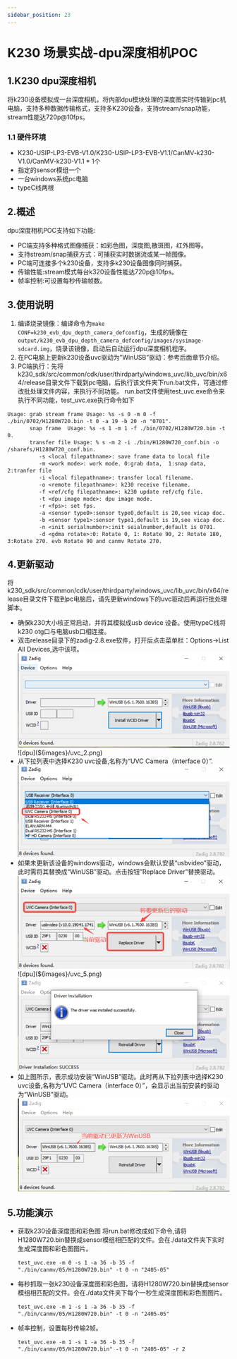```yaml
---
sidebar_position: 23
---
```


# K230 场景实战-dpu深度相机POC

## 1.K230 dpu深度相机

将k230设备模拟成一台深度相机，将内部dpu模块处理的深度图实时传输到pc机电脑，支持多种数据传输格式，支持多K230设备，支持stream/snap功能，stream性能达720p@10fps。

### 1.1 硬件环境

- K230-USIP-LP3-EVB-V1.0/K230-USIP-LP3-EVB-V1.1/CanMV-k230-V1.0/CanMV-k230-V1.1 * 1个
- 指定的sensor模组一个
- 一台windows系统pc电脑
- typeC线两根

## 2.概述

dpu深度相机POC支持如下功能:

- PC端支持多种格式图像捕获：如彩色图，深度图,散斑图，红外图等。
- 支持stream/snap捕获方式：可捕获实时数据流或某一帧图像。
- PC端可连接多个k230设备，支持多k230设备图像同时捕获。
- 传输性能:stream模式每台k320设备性能达720p@10fps。
- 帧率控制:可设置每秒传输帧数。

## 3.使用说明

1. 编译烧录镜像：编译命令为`make CONF=k230_evb_dpu_depth_camera_defconfig`，生成的镜像在`output/k230_evb_dpu_depth_camera_defconfig/images/sysimage-sdcard.img`，烧录该镜像，启动后自动运行dpu深度相机程序。
2. 在PC电脑上更新k230设备uvc驱动为”WinUSB”驱动：参考后面章节介绍。
3. PC端执行：先将k230_sdk/src/common/cdk/user/thirdparty/windows_uvc/lib_uvc/bin/x64/release目录文件下载到pc电脑，后执行该文件夹下run.bat文件，可通过修改批处理文件内容，来执行不同功能。 run.bat文件使用test_uvc.exe命令来执行不同功能，test_uvc.exe执行命令如下

```
Usage: grab stream frame Usage: %s -s 0 -m 0 -f ./bin/0702/H1280W720.bin -t 0 -a 19 -b 20 -n "0701".
       snap frame  Usage: %s -s 1 -m 1 -f ./bin/0702/H1280W720.bin -t 0.
       transfer file Usage: % s -m 2 -i ./bin/H1280W720_conf.bin -o /sharefs/H1280W720_conf.bin.
          -s <local filepathname>: save frame data to local file
          -m <work mode>: work mode. 0:grab data,  1:snap data, 2:tranfer file
          -i <local filepathname>: transfer local filename.
          -o <remote filepathname>: k230 receive filename.
          -f <ref/cfg filepathname>: k230 update ref/cfg file.
          -t <dpu image mode>: dpu image mode.
          -r <fps>: set fps.
          -a <sensor type0>:sensor type0,default is 20,see vicap doc.
          -b <sensor type1>:sensor type1,default is 19,see vicap doc.
          -n <init serialnumber>:init seialnumber,default is 0701.
          -d <gdma rotate>:0: Rotate 0, 1: Rotate 90, 2: Rotate 180, 3:Rotate 270. evb Rotate 90 and canmv Rotate 270.
```

## 4.更新驱动

将k230_sdk/src/common/cdk/user/thirdparty/windows_uvc/lib_uvc/bin/x64/release目录文件下载到pc电脑后，请先更新windows下的uvc驱动后再运行批处理脚本。

- 确保k230大小核正常启动，并将其模拟成usb device 设备。使用typeC线将k230 otg口与电脑usb口相连接。
- 双击release目录下的zadig-2.8.exe软件，打开后点击菜单栏：Options->List All Devices,选中该项。 ![dpu](${images}/uvc_1.png) ![dpu](${images}/uvc_2.png)
- 从下拉列表中选择K230 uvc设备,名称为“UVC Camera（interface 0）”. ![dpu](${images}/uvc_3.png)
- 如果未更新该设备的windows驱动，windows会默认安装“usbvideo”驱动，此时需将其替换成“WinUSB”驱动。点击按钮”Replace Driver”替换驱动。 ![dpu](${images}/uvc_4.png) ![dpu](${images}/uvc_5.png) ![dpu](${images}/uvc_6.png)
- 如上图所示，表示成功安装“WinUSB”驱动。此时再从下拉列表中选择K230 uvc设备,名称为“UVC Camera（interface 0）”，会显示出当前安装的驱动为“WinUSB”驱动。 ![dpu](${images}/uvc_7.png)

## 5.功能演示

- 获取k230设备深度图和彩色图 将run.bat修改成如下命令,请将H1280W720.bin替换成sensor模组相匹配的文件。会在./data文件夹下实时生成深度图和彩色图图片。

  ```
  test_uvc.exe -m 0 -s 1 -a 36 -b 35 -f "./bin/canmv/05/H1280W720.bin" -t 0 -n "2405-05"
  ```

- 每秒抓取一张k230设备深度图和彩色图，请将H1280W720.bin替换成sensor模组相匹配的文件。会在./data文件夹下每个一秒生成深度图和彩色图图片。

  ```
  test_uvc.exe -m 1 -s 1 -a 36 -b 35 -f "./bin/canmv/05/H1280W720.bin" -t 0 -n "2405-05"
  ```

- 帧率控制，设置每秒传输2帧。

  ```
  test_uvc.exe -m 1 -s 1 -a 36 -b 35 -f "./bin/canmv/05/H1280W720.bin" -t 0 -n "2405-05" -r 2
  ```

